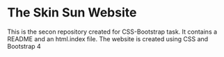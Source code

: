 # **The Skin Sun Website**

This is the secon repository created for CSS-Bootstrap task. It contains a README and an html.index file. 
The website is created using CSS and Bootstrap 4 